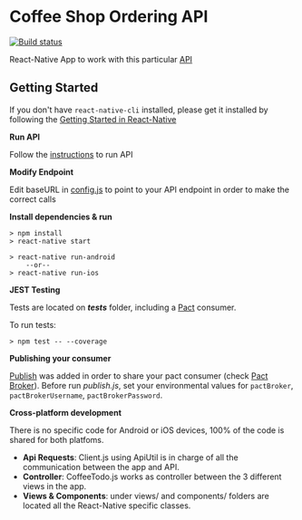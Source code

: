 # Coffee Shop Ordering API
[![Build status](https://badge.buildkite.com/6484318ee252264a9060c4bd0b59d30c2dfd2fd1d55986ae3e.svg)](https://buildkite.com/dius-3/mentoring-coffee-shop-mobile)

React-Native App to work with this particular [API](https://github.com/DiUS/dius-mentor_boris_coffee-api/)

## Getting Started 
If you don't have `react-native-cli` installed, please get it installed by following the [Getting Started in React-Native](https://facebook.github.io/react-native/docs/getting-started.html)

**Run API**

Follow the [instructions](https://github.com/DiUS/dius-mentor_boris_coffee-api/) to run API

**Modify Endpoint**

Edit baseURL in [config.js](https://github.com/DiUS/dius-mentor_pedro_coffee-mobile/blob/master/config.js) to point to your API endpoint in order to make the correct calls

**Install dependencies & run**

```
> npm install
> react-native start

> react-native run-android
	--or--
> react-native run-ios
```

**JEST Testing**

Tests are located on *__tests__* folder, including a [Pact](https://github.com/pact-foundation/pact-js) consumer.

To run tests:
```
> npm test -- --coverage
```

**Publishing your consumer**

[Publish](https://github.com/DiUS/dius-mentor_pedro_coffee-mobile/blob/master/publish/publish.js) was added in order to share your pact consumer (check [Pact Broker](https://docs.pact.io/documentation/sharings_pacts.html)). Before run *publish.js*, set your environmental values for `pactBroker`, `pactBrokerUsername`, `pactBrokerPassword`.


**Cross-platform development**

There is no specific code for Android or iOS devices, 100% of the code is shared for both platfoms. 

* **Api Requests**: Client.js using ApiUtil is in charge of all the communication between the app and API.
* **Controller**: CoffeeTodo.js works as controller between the 3 different views in the app.
* **Views & Components**: under views/ and components/ folders are located all the React-Native specific classes. 

